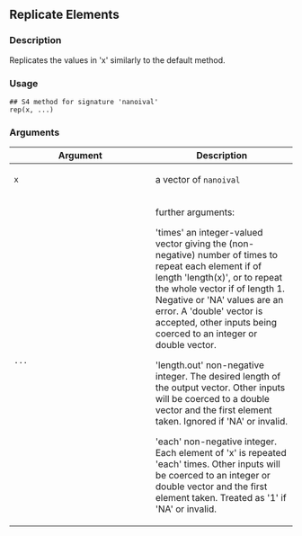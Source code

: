 ## Replicate Elements

### Description

Replicates the values in 'x' similarly to the default method.

### Usage

    ## S4 method for signature 'nanoival'
    rep(x, ...)

### Arguments

<table data-summary="R argblock">
<colgroup>
<col style="width: 50%" />
<col style="width: 50%" />
</colgroup>
<thead>
<tr class="header">
<th>Argument</th>
<th>Description</th>
</tr>
</thead>
<tbody>
<tr class="odd" data-valign="top">
<td><code>x</code></td>
<td><p>a vector of <code>nanoival</code></p></td>
</tr>
<tr class="even" data-valign="top">
<td><code>...</code></td>
<td><p>further arguments:</p>
<p>'times' an integer-valued vector giving the (non-negative) number of times to repeat each element if of length 'length(x)', or to repeat the whole vector if of length 1. Negative or 'NA' values are an error. A 'double' vector is accepted, other inputs being coerced to an integer or double vector.</p>
<p>'length.out' non-negative integer. The desired length of the output vector. Other inputs will be coerced to a double vector and the first element taken. Ignored if 'NA' or invalid.</p>
<p>'each' non-negative integer. Each element of 'x' is repeated 'each' times. Other inputs will be coerced to an integer or double vector and the first element taken. Treated as '1' if 'NA' or invalid.</p></td>
</tr>
</tbody>
</table>
